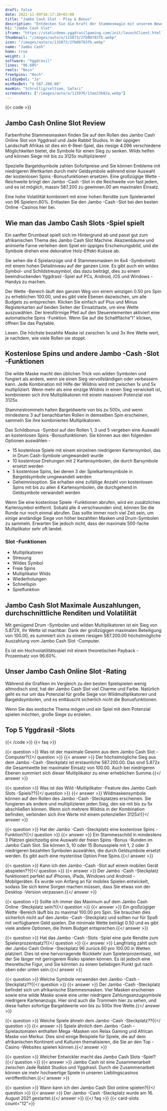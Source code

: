```yaml
---
draft: false
date: 2022-11-09T16:17:38+03:00
title: "Jambo Cash Slot - Play & Bonus"
description: "Entdecken Sie die Kraft der Stammesmagie mit unserem Bewertungen des Jambo Cash Online Slot. Wir sehen uns das Gameplay und wo wir mit dem besten Casino -Bonus spielen können."
h1: "Jambo Cash Slot"
iframe: "https://staticdemo.yggdrasilgaming.com/init/launchClient.html?gameid=10007&lang=en&currency=EUR&org=Demo&key=&fullscreen=yes"
thumbnail: "/images/auto/o/115073/2fb00783fb.webp"
icon: "/images/auto/o/115073/2fb00783fb.webp"
name: "Jambo Cash"
home: true
weight: 1
software: "Yggdrasil"
lines: "96.60%"
reels: "Nein"
freeSpins: "Hoch"
wildSymbol: "Ja"
minMaxBet: "$ 587.200.00"
maxWin: "Schrullig/seltsam, Safari"
screenshots: ["/images/auto/o/115076/13ae23b82a.webp"]
---
```


{{< code >}}<h2>Jambo Cash Online Slot Review</h2><p>Farbenfrohe Stammesmasken finden Sie auf den Rollen des Jambo Cash Online Slot von Yggdrasil und Jade Rabbit Studios. In der üppigen Landschaft Afrikas ist dies ein 6-Reel-Spiel, das riesige 4.096 verschiedene Möglichkeiten bietet, die Symbole für einen Sieg zu senken. Wilds helfen und können Siege mit bis zu 3125x multiplizieren!</p><p>Spezielle Bargeldsymbole zahlen Sofortpreise und Sie können Embleme mit niedrigeren Wertkarten durch mehr Geldsymbole während einer Auswahl der kostenlosen Spins -Bonusfunktionen ersetzen. Eine großzügige Wette -Reichweite bringt den Jambo -Cash -Slot in die Reichweite von fast jedem, und es ist möglich, massiv 587.200 zu gewinnen.00 am maximalen Einsatz.</p><p>Eine hohe Volatilität kombiniert mit einer hohen Rendite zum Spieleranteil von 96 Spielern.60%. Entlasten Sie den Jambo -Cash -Slot bei den besten Online -Casinos hier bei.</p><h2>Wie man das Jambo Cash Slots -Spiel spielt</h2><p>Ein sanfter Drumbeat spielt sich im Hintergrund ab und passt gut zum afrikanischen Thema des Jambo Cash Slot Machine. Akazienbäume und animierte Farne verleihen dem Spiel ein üppiges Erscheinungsbild, und die Symbole drehen eine dekorative Holz-Effekt-Kulisse ab.</p><p>Sie sehen die 4 Spielanzüge und 4 Stammesmasken im 6x4 -Symbolnetz mit einem hohen Detailniveau auf der ganzen Linie. Es gibt auch ein wildes Symbol- und Schildstreusymbol, das dazu beiträgt, dies zu einem beeindruckenden Yggdrasil -Spiel auf PCs, Android, iOS und Windows -Handys zu machen.</p><p>Der Wette -Bereich läuft den ganzen Weg von einem winzigen 0.50 pro Spin zu erheblichen 100.00, und es gibt viele Ebenen dazwischen, um alle Budgets zu entsprechen. Klicken Sie einfach auf Plus und Minus Registerkarten auf beiden Seiten der Einsatztaste, um eine Wette auszuwählen. Der kreisförmige Pfeil auf den Steuerelementen aktiviert eine automatische Spins -Funktion. Wenn Sie auf die Schaltfläche"I" klicken, öffnen Sie das Paytable.</p><p>Lesen. Die höchste bezahlte Maske ist zwischen 1x und 3x Ihre Wette wert, je nachdem, wie viele Rollen sie stoppt.</p><h2>Kostenlose Spins und andere Jambo -Cash -Slot -Funktionen</h2><p>Die wilde Maske macht den üblichen Trick von wilden Symbolen und fungiert als andere, wenn sie einen Sieg vervollständigen oder verbessern kann. Jede Kombination mit Hilfe der Wildnis wird mit zwischen 1x und 5x multipliziert. Wenn mehr als eine einzige Wildnis in einen Sieg verwickelt ist, kombinieren sich ihre Multiplikatoren mit einem massiven Potenzial von 3125x.</p><p>Stammestrommeln halten Bargeldwerte von bis zu 500x, und wenn mindestens 3 auf benachbarten Rollen in demselben Spin erscheinen, sammeln Sie ihre kombinierten Multiplikatoren.</p><p>Das Schildbonus -Symbol auf den Rollen 1, 3 und 5 vergeben eine Auswahl an kostenlosen Spins -Bonusfunktionen. Sie können aus den folgenden Optionen auswählen -</p><ul><li>15 kostenlose Spiele mit einem einzelnen niedrigeren Kartensymbol, das in Drum Cash-Symbole umgewandelt wurde</li><li>10 kostenlose Drehungen mit 2 Kartensymbolen, die durch Barsymbole ersetzt werden</li><li>5 kostenlose Spins, bei denen 3 der Spielkartensymbole in Bargeldsymbole umgewandelt werden</li><li>Geheimnisoption. Sie erhalten eine zufällige Anzahl von kostenlosen Spins mit bis zu allen 4 Kartensymbolen, die durchgehend in Geldsymbole verwandelt werden</li></ul><p>Wenn Sie eine kostenlose Spiele -Funktionen abrufen, wird ein zusätzliches Kartensymbol entfernt. Sobald alle 4 verschwunden sind, können Sie die Runde nur noch einmal abrufen. Das sollte immer noch viel Zeit sein, um einige anständige Siege von höher bezahlten Masken und Drum-Symbolen zu sammeln. Erwarten Sie jedoch nicht, dass der maximale 500-fache Multiplikator sehr oft landet.</p><h3>
Slot -Funktionen</h3><ul>
<li></span>
Multiplikatoren</li>
<li></span>
Streuung</li>
<li></span>
Wildes Symbol</li>
<li></span>
Freie Spins</li>
<li></span>
Multiplikator Wilds</li>
<li></span>
Wiederholungen</li>
<li></span>
Schnellspin</li>
<li></span>
Spielfunktion</li></ul><h2>Jambo Cash Slot Maximale Auszahlungen, durchschnittliche Renditen und Volatilität</h2><p>Mit genügend Drum -Symbolen und wilden Multiplikatoren ist ein Sieg von 5.872X, Ihr Wette ist machbar. Dank der großzügigen maximalen Beteiligung von 100.00, es summiert sich zu einem riesigen 587.200.00 höchstmögliche Auszahlung vom Jambo Cash Slot -Computer.</p><p>Es ist ein Hochvolatilitätsspiel mit einem theoretischen Payback -Prozentsatz von 96.60%.</p><h2>Unser Jambo Cash Online Slot -Rating</h2><p>Während die Grafiken im Vergleich zu den besten Spielspielen wenig altmodisch sind, hat der Jambo Cash Slot viel Charme und Farbe. Natürlich geht es nur um das Potenzial für große Siege von Wildmultiplikatoren und Bargeldsymbolen, und es enttäuscht sicherlich nicht die Bonusfunktionen.</p><p>Wenn Sie das exotische Thema mögen und ein Spiel mit dem Potenzial spielen möchten, große Siege zu erzielen.</p><h2>Top 5 Yggdrasil -Slots</h2>
{{< /code >}}
{{< faq >}}

{{< question >}} Was ist der maximale Gewinn aus dem Jambo Cash Slot -Computer?{{</ question >}}
{{< answer >}} Der höchstmögliche Sieg aus dem Jambo -Cash -Steckplatz ist erstaunliche 587.200.00. Das sind 5.872x die Gesamtwette bei maximaler Einsatz von 100.00. Auch bei niedrigeren Ebenen summiert sich dieser Multiplikator zu einer erheblichen Summe.{{</ answer >}}

{{< question >}} Was ist das Wild -Multiplikator -Feature des Jambo Cash Slots -Spiels??{{</ question >}}
{{< answer >}} Wildmaskensymbole können auf den Rollen des Jambo -Cash -Steckplatzes erscheinen. Sie fungieren als andere und multiplizieren jeden Sieg, den sie mit bis zu 5x abschließen können. Wenn sich mehrere Wildnis in der Kombination befinden, verbinden sich ihre Werte mit einem potenziellen 3125x!{{</ answer >}}

{{< question >}} Hat der Jambo -Cash -Steckplatz eine kostenlose Spins -Funktion?{{</ question >}}
{{< answer >}} Ein Stammesschild in mindestens 3 Plätzen gleichzeitig eine Auswahl der freien Spins -Bonus -Runden im Jambo Cash Slot. Sie können 5, 10 oder 15 Bonusspiele mit 1, 2 oder 3 niedrigeren bezahlten Symbolen auswählen, die durch Geldsymbole ersetzt werden. Es gibt auch eine mysteriöse Option Free Spins.{{</ answer >}}

{{< question >}} Kann ich den Jambo -Cash -Slot auf einem mobilen Gerät abspielen??{{</ question >}}
{{< answer >}} Der Jambo -Cash -Steckplatz funktioniert perfekt auf iPhones, iPads, Windows und Android -Mobilgeräten. Es wurde von Anfang an für mobiles Spielen entwickelt, sodass Sie sich keine Sorgen machen müssen, dass Sie etwas von der Desktop -Version verpassen.{{</ answer >}}

{{< question >}} Sollte ich immer das Maximum auf dem Jambo Cash Online -Steckplatz sein?{{</ question >}}
{{< answer >}} Ein großzügiger Wette -Bereich läuft bis zu maximal 100.00 pro Spin. Sie brauchen dies sicherlich nicht auf den Jambo -Cash -Steckplatz und sollten nur für Spaß mit verfügbarem Geld spielen. Die minimale Wette beträgt 0.50 und es gibt viele andere Optionen, die Ihrem Budget entsprechen.{{</ answer >}}

{{< question >}} Hat das Jambo -Cash -Slots -Spiel eine gute Rendite zum Spielerprozentsatz?{{</ question >}}
{{< answer >}} Langfristig zahlt sich der Jambo Cash Online -Steckplatz 96 zurück.60 pro 100.00 in Wetten platziert. Dies ist eine hervorragende Rückkehr zum Spielerprozentsatz, mit der Sie länger mit geringerem Risiko spielen können. Es ist jedoch eine theoretische Figur, und Sie könnten zu einem beliebigen Punkt gut nach oben oder unten sein.{{</ answer >}}

{{< question >}} Welche Symbole verwenden den Jambo -Cash -Steckplatz??{{</ question >}}
{{< answer >}} Der Jambo -Cash -Steckplatz befindet sich um afrikanische Stammesmasken. Vier Masken erscheinen sowie eine wilde Maske sowie eine unter niedrigere Zahlungsanzugsymbole niedrigere Kartenanzugs. Hier sind auch die Trommeln hier zu sehen, und diese halten sofortige Bargeldwerte von bis zu 500x Ihre Wette.{{</ answer >}}

{{< question >}} Welche Spiele ähneln dem Jambo -Cash -Steckplatz??{{</ question >}}
{{< answer >}} Spiele ähnlich dem Jambo -Cash -Spielautomaten enthalten Mega -Masken von Relax Gaming und African Maske von Merkur. Dies sind einige Beispiele für Spiele, die auf dem afrikanischen Kontinent und Kulturen thematisieren, die Sie an den Top -Casino -Websites spielen können.{{</ answer >}}

{{< question >}} Welcher Entwickler macht das Jambo Cash Slots -Spiel?{{</ question >}}
{{< answer >}} Jambo Cash ist eine Zusammenarbeit zwischen Jade Rabbit Studios und Yggdrasil. Durch die Zusammenarbeit können sie mehr hochwertige Spiele in unseren Lieblingscasinos veröffentlichen.{{</ answer >}}

{{< question >}} Wann kann ich den Jambo Cash Slot online spielen?{{</ question >}}
{{< answer >}} Der Jambo -Cash -Steckplatz wurde am 16. August 2021 gestartet.{{</ answer >}}
{{</ faq >}}
{{< card-slots count="12">}}